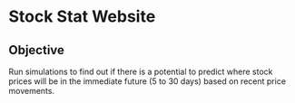 # Stock Stat Website

## Objective

Run simulations to find out if there is a potential to predict where stock prices will be in the immediate future (5 to 30 days) based on recent price movements.
